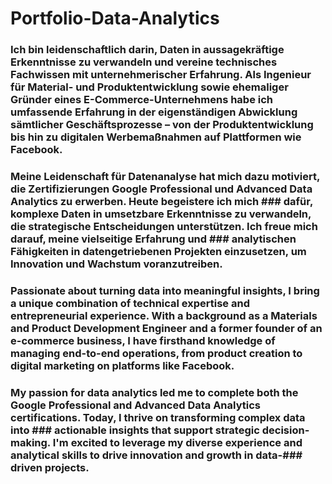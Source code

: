 # Portfolio-Data-Analytics 

### Ich bin leidenschaftlich darin, Daten in aussagekräftige Erkenntnisse zu verwandeln und vereine technisches Fachwissen mit unternehmerischer Erfahrung. Als Ingenieur für Material- und Produktentwicklung sowie ehemaliger Gründer eines E-Commerce-Unternehmens habe ich umfassende Erfahrung in der eigenständigen Abwicklung sämtlicher Geschäftsprozesse – von der Produktentwicklung bis hin zu digitalen Werbemaßnahmen auf Plattformen wie Facebook.
### Meine Leidenschaft für Datenanalyse hat mich dazu motiviert, die Zertifizierungen Google Professional und Advanced Data Analytics zu erwerben. Heute begeistere ich mich ### dafür, komplexe Daten in umsetzbare Erkenntnisse zu verwandeln, die strategische Entscheidungen unterstützen. Ich freue mich darauf, meine vielseitige Erfahrung und ### analytischen Fähigkeiten in datengetriebenen Projekten einzusetzen, um Innovation und Wachstum voranzutreiben. 








### Passionate about turning data into meaningful insights, I bring a unique combination of technical expertise and entrepreneurial experience. With a background as a Materials and Product Development Engineer and a former founder of an e-commerce business, I have firsthand knowledge of managing end-to-end operations, from product creation to digital marketing on platforms like Facebook.
### My passion for data analytics led me to complete both the Google Professional and Advanced Data Analytics certifications. Today, I thrive on transforming complex data into ### actionable insights that support strategic decision-making. I'm excited to leverage my diverse experience and analytical skills to drive innovation and growth in data-### driven projects.
